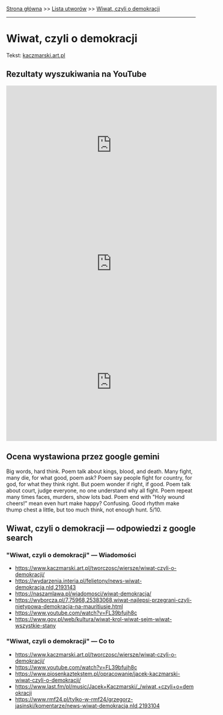 [Strona główna](../index.md) >> [Lista utworów](../list.md) >> [Wiwat, czyli o demokracji](640.md)

---

# Wiwat, czyli o demokracji

Tekst: [kaczmarski.art.pl](https://www.kaczmarski.art.pl/tworczosc/wiersze/wiwat-czyli-o-demokracji/)

## Rezultaty wyszukiwania na YouTube

<iframe width="560" height="315" src="https://www.youtube.com/embed/FL39bfujh8c?si=IdontcarewhotheIRSsendsImnotpayingtaxes" title="YouTube video player" frameborder="0" allow="accelerometer; autoplay; clipboard-write; encrypted-media; gyroscope; picture-in-picture; web-share" referrerpolicy="strict-origin-when-cross-origin" allowfullscreen></iframe>

<iframe width="560" height="315" src="https://www.youtube.com/embed/MLFIUTOrA7E?si=IdontcarewhotheIRSsendsImnotpayingtaxes" title="YouTube video player" frameborder="0" allow="accelerometer; autoplay; clipboard-write; encrypted-media; gyroscope; picture-in-picture; web-share" referrerpolicy="strict-origin-when-cross-origin" allowfullscreen></iframe>

<iframe width="560" height="315" src="https://www.youtube.com/embed/aDAUfr2acGE?si=IdontcarewhotheIRSsendsImnotpayingtaxes" title="YouTube video player" frameborder="0" allow="accelerometer; autoplay; clipboard-write; encrypted-media; gyroscope; picture-in-picture; web-share" referrerpolicy="strict-origin-when-cross-origin" allowfullscreen></iframe>

## Ocena wystawiona przez google gemini

Big words, hard think. Poem talk about kings, blood, and death. Many fight, many die, for what good, poem ask? Poem say people fight for country, for god, for what they think right. But poem wonder if right, if good. Poem talk about court, judge everyone, no one understand why all fight. Poem repeat many times faces, murders, show lots bad. Poem end with "Holy wound cheers!" mean even hurt make happy? Confusing. Good rhythm make thump chest a little, but too much think, not enough hunt. 5/10.


## Wiwat, czyli o demokracji — odpowiedzi z google search

### "Wiwat, czyli o demokracji" — Wiadomości

- <https://www.kaczmarski.art.pl/tworczosc/wiersze/wiwat-czyli-o-demokracji/>
- <https://wydarzenia.interia.pl/felietony/news-wiwat-demokracja,nId,2193143>
- <https://naszamlawa.pl/wiadomosci/wiwat-demokracja/>
- <https://wyborcza.pl/7,75968,25383068,wiwat-najlepsi-przegrani-czyli-nietypowa-demokracja-na-mauritiusie.html>
- <https://www.youtube.com/watch?v=FL39bfujh8c>
- <https://www.gov.pl/web/kultura/wiwat-krol-wiwat-sejm-wiwat-wszystkie-stany>

### "Wiwat, czyli o demokracji" — Co to

- <https://www.kaczmarski.art.pl/tworczosc/wiersze/wiwat-czyli-o-demokracji/>
- <https://www.youtube.com/watch?v=FL39bfujh8c>
- <https://www.piosenkaztekstem.pl/opracowanie/jacek-kaczmarski-wiwat-czyli-o-demokracji/>
- <https://www.last.fm/pl/music/Jacek+Kaczmarski/_/wiwat,+czyli+o+demokracji>
- <https://www.rmf24.pl/tylko-w-rmf24/grzegorz-jasinski/komentarze/news-wiwat-demokracja,nId,2193104>

